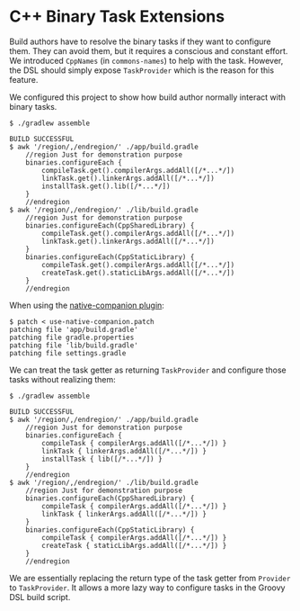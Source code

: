 # C++ Binary Task Extensions

Build authors have to resolve the binary tasks if they want to configure them.
They can avoid them, but it requires a conscious and constant effort.
We introduced `CppNames` (in `commons-names`) to help with the task.
However, the DSL should simply expose `TaskProvider` which is the reason for this feature.

We configured this project to show how build author normally interact with binary tasks.

```shell {exemplar}
$ ./gradlew assemble

BUILD SUCCESSFUL
$ awk '/region/,/endregion/' ./app/build.gradle
	//region Just for demonstration purpose
	binaries.configureEach {
		compileTask.get().compilerArgs.addAll([/*...*/])
		linkTask.get().linkerArgs.addAll([/*...*/])
		installTask.get().lib([/*...*/])
	}
	//endregion
$ awk '/region/,/endregion/' ./lib/build.gradle
	//region Just for demonstration purpose
	binaries.configureEach(CppSharedLibrary) {
		compileTask.get().compilerArgs.addAll([/*...*/])
		linkTask.get().linkerArgs.addAll([/*...*/])
	}
	binaries.configureEach(CppStaticLibrary) {
		compileTask.get().compilerArgs.addAll([/*...*/])
		createTask.get().staticLibArgs.addAll([/*...*/])
	}
	//endregion
```

When using the [native-companion plugin](TODO):

```shell {exemplar}
$ patch < use-native-companion.patch
patching file 'app/build.gradle'
patching file gradle.properties
patching file 'lib/build.gradle'
patching file settings.gradle
```

We can treat the task getter as returning `TaskProvider` and configure those tasks without realizing them:

```shell {exemplar}
$ ./gradlew assemble

BUILD SUCCESSFUL
$ awk '/region/,/endregion/' ./app/build.gradle
	//region Just for demonstration purpose
	binaries.configureEach {
		compileTask { compilerArgs.addAll([/*...*/]) }
		linkTask { linkerArgs.addAll([/*...*/]) }
		installTask { lib([/*...*/]) }
	}
	//endregion
$ awk '/region/,/endregion/' ./lib/build.gradle
	//region Just for demonstration purpose
	binaries.configureEach(CppSharedLibrary) {
		compileTask { compilerArgs.addAll([/*...*/]) }
		linkTask { linkerArgs.addAll([/*...*/]) }
	}
	binaries.configureEach(CppStaticLibrary) {
		compileTask { compilerArgs.addAll([/*...*/]) }
		createTask { staticLibArgs.addAll([/*...*/]) }
	}
	//endregion
```

We are essentially replacing the return type of the task getter from `Provider` to `TaskProvider`.
It allows a more lazy way to configure tasks in the Groovy DSL build script.

